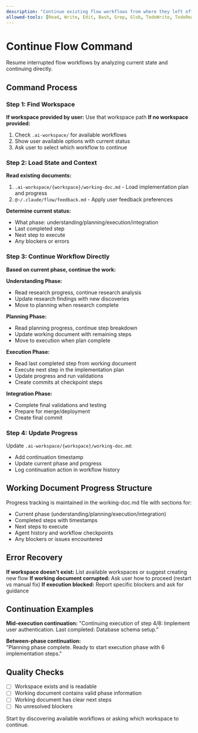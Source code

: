 ```yaml
---
description: "Continue existing flow workflows from where they left off"
allowed-tools: [Read, Write, Edit, Bash, Grep, Glob, TodoWrite, TodoRead]
---
```


# Continue Flow Command

Resume interrupted flow workflows by analyzing current state and continuing directly.

## Command Process

### Step 1: Find Workspace
**If workspace provided by user:** Use that workspace path
**If no workspace provided:** 
1. Check `.ai-workspace/` for available workflows
2. Show user available options with current status  
3. Ask user to select which workflow to continue

### Step 2: Load State and Context
**Read existing documents:**
1. `.ai-workspace/{workspace}/working-doc.md` - Load implementation plan and progress
2. `@~/.claude/flow/feedback.md` - Apply user feedback preferences

**Determine current status:**
- What phase: understanding/planning/execution/integration
- Last completed step
- Next step to execute
- Any blockers or errors

### Step 3: Continue Workflow Directly

**Based on current phase, continue the work:**

**Understanding Phase:** 
- Read research progress, continue research analysis
- Update research findings with new discoveries
- Move to planning when research complete

**Planning Phase:**
- Read planning progress, continue step breakdown
- Update working document with remaining steps
- Move to execution when plan complete

**Execution Phase:**
- Read last completed step from working document
- Execute next step in the implementation plan
- Update progress and run validations
- Create commits at checkpoint steps

**Integration Phase:**
- Complete final validations and testing
- Prepare for merge/deployment
- Create final commit

### Step 4: Update Progress
Update `.ai-workspace/{workspace}/working-doc.md`:
- Add continuation timestamp
- Update current phase and progress
- Log continuation action in workflow history

## Working Document Progress Structure
Progress tracking is maintained in the working-doc.md file with sections for:
- Current phase (understanding/planning/execution/integration)
- Completed steps with timestamps
- Next steps to execute
- Agent history and workflow checkpoints
- Any blockers or issues encountered

## Error Recovery

**If workspace doesn't exist:** List available workspaces or suggest creating new flow
**If working document corrupted:** Ask user how to proceed (restart vs manual fix)
**If execution blocked:** Report specific blockers and ask for guidance

## Continuation Examples

**Mid-execution continuation:**
"Continuing execution of step 4/8: Implement user authentication. Last completed: Database schema setup."

**Between-phase continuation:**  
"Planning phase complete. Ready to start execution phase with 6 implementation steps."

## Quality Checks
- [ ] Workspace exists and is readable
- [ ] Working document contains valid phase information  
- [ ] Working document has clear next steps
- [ ] No unresolved blockers

Start by discovering available workflows or asking which workspace to continue.